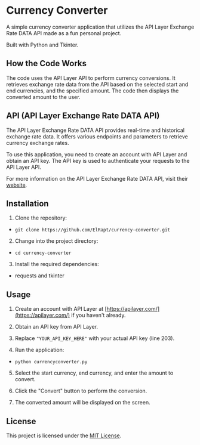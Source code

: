 # Currency Converter

A simple currency converter application that utilizes the API Layer Exchange Rate DATA API made as a fun personal project.

Built with Python and Tkinter.

## How the Code Works

The code uses the API Layer API to perform currency conversions. It retrieves exchange rate data from the API based on the selected start and end currencies, and the specified amount. The code then displays the converted amount to the user.

## API (API Layer Exchange Rate DATA API)

The API Layer Exchange Rate DATA API provides real-time and historical exchange rate data. It offers various endpoints and parameters to retrieve currency exchange rates.

To use this application, you need to create an account with API Layer and obtain an API key. The API key is used to authenticate your requests to the API Layer API.

For more information on the API Layer Exchange Rate DATA API, visit their [website](https://apilayer.com/).

## Installation

1. Clone the repository:

- ```git clone https://github.com/ElRapt/currency-converter.git```

2. Change into the project directory:

- ```cd currency-converter```

3. Install the required dependencies:

- requests and tkinter

## Usage

1. Create an account with API Layer at [https://apilayer.com/](https://apilayer.com/) if you haven't already.

2. Obtain an API key from API Layer.

3. Replace `"YOUR_API_KEY_HERE"` with your actual API key (line 203).

4. Run the application:

- ```python currencyconverter.py```

5. Select the start currency, end currency, and enter the amount to convert.

6. Click the "Convert" button to perform the conversion.

7. The converted amount will be displayed on the screen.

## License

This project is licensed under the [MIT License](LICENSE).
